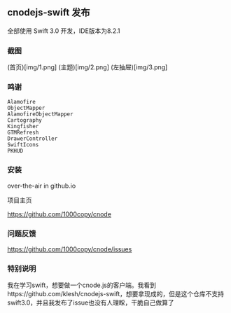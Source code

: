 
## cnodejs-swift 发布

全部使用 Swift 3.0 开发，IDE版本为8.2.1

### 截图

(首页)[img/1.png]
(主题)[img/2.png]
(左抽屉)[img/3.png]

### 鸣谢


	Alamofire
    ObjectMapper 
    AlamofireObjectMapper
    Cartography
    Kingfisher 
    GTMRefresh
    DrawerController
    SwiftIcons
    PKHUD

### 安装

over-the-air in github.io

项目主页

https://github.com/1000copy/cnode

### 问题反馈

https://github.com/1000copy/cnode/issues

### 特别说明

我在学习swift，想要做一个cnode.js的客户端。我看到https://github.com/klesh/cnodejs-swift，想要拿现成的，但是这个仓库不支持swift3.0，并且我发布了issue也没有人理睬，干脆自己做算了
